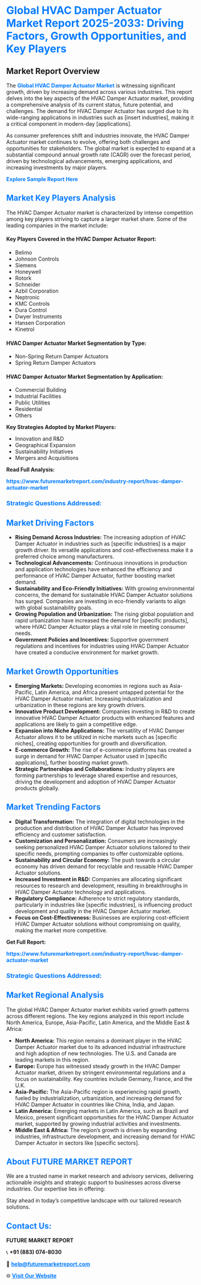 <h1 style="color: #007BFF;">Global HVAC Damper Actuator Market Report 2025-2033: Driving Factors, Growth Opportunities, and Key Players</h1>

<section id="overview">
<h2>Market Report Overview</h2>
<p>The <a href="https://www.futuremarketreport.com/industry-report/hvac-damper-actuator-market" style="color: #007BFF; text-decoration: none;"><strong>Global HVAC Damper Actuator Market</strong></a> is witnessing significant growth, driven by increasing demand across various industries. This report delves into the key aspects of the HVAC Damper Actuator market, providing a comprehensive analysis of its current status, future potential, and challenges. The demand for HVAC Damper Actuator has surged due to its wide-ranging applications in industries such as [insert industries], making it a critical component in modern-day [applications].</p>
<p>As consumer preferences shift and industries innovate, the HVAC Damper Actuator market continues to evolve, offering both challenges and opportunities for stakeholders. The global market is expected to expand at a substantial compound annual growth rate (CAGR) over the forecast period, driven by technological advancements, emerging applications, and increasing investments by major players.</p>
</section>

<section id="overview">
<p><a href="https://www.futuremarketreport.com/request-sample/reportId=28286" style="color: #007BFF; text-decoration: none;"><strong>Explore Sample Report Here</strong></a></p>
</section>

<section id="key-players">
<h2 style="color: #007BFF;">Market Key Players Analysis</h2>
<p>The HVAC Damper Actuator market is characterized by intense competition among key players striving to capture a larger market share. Some of the leading companies in the market include:</p>
<h4>Key Players Covered in the HVAC Damper Actuator Report:</h4>
<ul><li>Belimo</li><li>Johnson Controls</li><li>Siemens</li><li>Honeywell</li><li>Rotork</li><li>Schneider</li><li>Azbil Corporation</li><li>Neptronic</li><li>KMC Controls</li><li>Dura Control</li><li>Dwyer Instruments</li><li>Hansen Corporation</li><li>Kinetrol</li></ul>
<h4>HVAC Damper Actuator Market Segmentation by Type:</h4>
<ul><li>Non-Spring Return Damper Actuators</li><li>Spring Return Damper Actuators</li></ul>

<h4>HVAC Damper Actuator Market Segmentation by Application:</h4>
<ul><li>Commercial Building</li><li>Industrial Facilities</li><li>Public Utilities</li><li>Residential</li><li>Others</li></ul>
<p><strong>Key Strategies Adopted by Market Players:</strong></p>
<ul>
<li>Innovation and R&D</li>
<li>Geographical Expansion</li>
<li>Sustainability Initiatives</li>
<li>Mergers and Acquisitions</li>
</ul>
</section>

<section>
<p><strong>Read Full Analysis: </strong></p><a href="https://www.futuremarketreport.com/industry-report/hvac-damper-actuator-market" style="color: #007BFF; text-decoration: none;"><strong>https://www.futuremarketreport.com/industry-report/hvac-damper-actuator-market</strong></a>
<h3 style="color: #007BFF;">Strategic Questions Addressed:</h3>
</section>

<section id="driving-factors">
<h2 style="color: #007BFF;">Market Driving Factors</h2>
<ul>
<li><strong>Rising Demand Across Industries:</strong> The increasing adoption of HVAC Damper Actuator in industries such as [specific industries] is a major growth driver. Its versatile applications and cost-effectiveness make it a preferred choice among manufacturers.</li>
<li><strong>Technological Advancements:</strong> Continuous innovations in production and application technologies have enhanced the efficiency and performance of HVAC Damper Actuator, further boosting market demand.</li>
<li><strong>Sustainability and Eco-Friendly Initiatives:</strong> With growing environmental concerns, the demand for sustainable HVAC Damper Actuator solutions has surged. Companies are investing in eco-friendly variants to align with global sustainability goals.</li>
<li><strong>Growing Population and Urbanization:</strong> The rising global population and rapid urbanization have increased the demand for [specific products], where HVAC Damper Actuator plays a vital role in meeting consumer needs.</li>
<li><strong>Government Policies and Incentives:</strong> Supportive government regulations and incentives for industries using HVAC Damper Actuator have created a conducive environment for market growth.</li>
</ul>
</section>

<section id="growth-opportunities">
<h2 style="color: #007BFF;">Market Growth Opportunities</h2>
<ul>
<li><strong>Emerging Markets:</strong> Developing economies in regions such as Asia-Pacific, Latin America, and Africa present untapped potential for the HVAC Damper Actuator market. Increasing industrialization and urbanization in these regions are key growth drivers.</li>
<li><strong>Innovative Product Development:</strong> Companies investing in R&D to create innovative HVAC Damper Actuator products with enhanced features and applications are likely to gain a competitive edge.</li>
<li><strong>Expansion into Niche Applications:</strong> The versatility of HVAC Damper Actuator allows it to be utilized in niche markets such as [specific niches], creating opportunities for growth and diversification.</li>
<li><strong>E-commerce Growth:</strong> The rise of e-commerce platforms has created a surge in demand for HVAC Damper Actuator used in [specific applications], further boosting market growth.</li>
<li><strong>Strategic Partnerships and Collaborations:</strong> Industry players are forming partnerships to leverage shared expertise and resources, driving the development and adoption of HVAC Damper Actuator products globally.</li>
</ul>
</section>

<section id="trending-factors">
<h2 style="color: #007BFF;">Market Trending Factors</h2>
<ul>
<li><strong>Digital Transformation:</strong> The integration of digital technologies in the production and distribution of HVAC Damper Actuator has improved efficiency and customer satisfaction.</li>
<li><strong>Customization and Personalization:</strong> Consumers are increasingly seeking personalized HVAC Damper Actuator solutions tailored to their specific needs, prompting companies to offer customizable options.</li>
<li><strong>Sustainability and Circular Economy:</strong> The push towards a circular economy has driven demand for recyclable and reusable HVAC Damper Actuator solutions.</li>
<li><strong>Increased Investment in R&D:</strong> Companies are allocating significant resources to research and development, resulting in breakthroughs in HVAC Damper Actuator technology and applications.</li>
<li><strong>Regulatory Compliance:</strong> Adherence to strict regulatory standards, particularly in industries like [specific industries], is influencing product development and quality in the HVAC Damper Actuator market.</li>
<li><strong>Focus on Cost-Effectiveness:</strong> Businesses are exploring cost-efficient HVAC Damper Actuator solutions without compromising on quality, making the market more competitive.</li>
</ul>
</section>

<section>
<p><strong>Get Full Report: </strong></p><a href="https://www.futuremarketreport.com/industry-report/hvac-damper-actuator-market" style="color: #007BFF; text-decoration: none;"><strong>https://www.futuremarketreport.com/industry-report/hvac-damper-actuator-market</strong></a>
<h3 style="color: #007BFF;">Strategic Questions Addressed:</h3>
</section>


<section id="regional-analysis">
<h2 style="color: #007BFF;">Market Regional Analysis</h2>
<p>The global HVAC Damper Actuator market exhibits varied growth patterns across different regions. The key regions analyzed in this report include North America, Europe, Asia-Pacific, Latin America, and the Middle East & Africa:</p>
<ul>
<li><strong>North America:</strong> This region remains a dominant player in the HVAC Damper Actuator market due to its advanced industrial infrastructure and high adoption of new technologies. The U.S. and Canada are leading markets in this region.</li>
<li><strong>Europe:</strong> Europe has witnessed steady growth in the HVAC Damper Actuator market, driven by stringent environmental regulations and a focus on sustainability. Key countries include Germany, France, and the U.K.</li>
<li><strong>Asia-Pacific:</strong> The Asia-Pacific region is experiencing rapid growth, fueled by industrialization, urbanization, and increasing demand for HVAC Damper Actuator in countries like China, India, and Japan.</li>
<li><strong>Latin America:</strong> Emerging markets in Latin America, such as Brazil and Mexico, present significant opportunities for the HVAC Damper Actuator market, supported by growing industrial activities and investments.</li>
<li><strong>Middle East & Africa:</strong> The region’s growth is driven by expanding industries, infrastructure development, and increasing demand for HVAC Damper Actuator in sectors like [specific sectors].</li>
</ul>
</section>

<footer>
<h2 style="color: #007BFF;">About FUTURE MARKET REPORT</h2>
<p>We are a trusted name in market research and advisory services, delivering actionable insights and strategic support to businesses across diverse industries. Our expertise lies in offering:</p>

<p>Stay ahead in today’s competitive landscape with our tailored research solutions.</p>

<h2 style="color: #007BFF;">Contact Us:</h2>
<p><strong>FUTURE MARKET REPORT</strong></p>
<p>📞 <strong>+91 (883) 074-8030</strong></p>
<p>📧 <strong><a href="mailto:help@futuremarketreport.com" style="color: #007BFF;">help@futuremarketreport.com</a></strong></p>
<p>🌐 <strong><a href="https://www.futuremarketreport.com/" style="color: #007BFF;">Visit Our Website</a></strong></p>
</footer>
